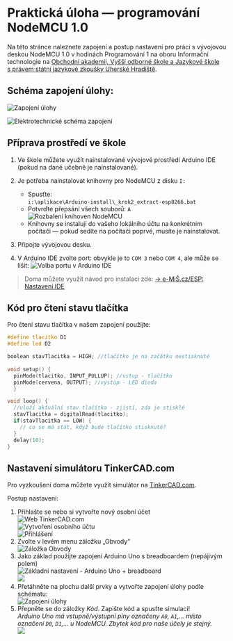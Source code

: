 # Praktická úloha &mdash; programování NodeMCU 1.0

Na této stránce naleznete zapojení a postup nastavení pro práci s&nbsp;vývojovou deskou NodeMCU 1.0 v&nbsp;hodinách Programování 1 na oboru Informační technologie na [Obchodní akademii, Vyšší odborné škole a Jazykové škole s&nbsp;právem státní jazykové zkoušky Uherské Hradiště](https://www.oauh.cz).

## Schéma zapojení úlohy:
![Zapojení úlohy](img/obvod.png)

![Elektrotechnické schéma zapojení](img/schema.png)

## Příprava prostředí ve škole
1. Ve škole můžete využít nainstalované vývojové prostředí Arduino IDE (pokud na dané učebně je nainstalované).
1. Je potřeba nainstalovat knihovny pro NodeMCU z&nbsp;disku `I:`
    - Spusťte:<br /> `i:\aplikace\Arduino-install\_krok2_extract-esp8266.bat`
    - Potvrďte přepsání všech souborů: `A`
    ![Rozbalení knihoven NodeMCU](img/setup-010_extract.png)
    - Knihovny se instalují do vašeho lokálního účtu na konkrétním počítači — pokud sedíte na počítači poprvé, musíte je nainstalovat.

1. Připojte vývojovou desku.
1. V&nbsp;Arduino IDE zvolte port: obvykle je to `COM 3` nebo `COM 4`, ale může se lišit:
    ![Volba portu v&nbsp;Arduino IDE](img/setup-020_port.png)

> Doma můžete využít návod pro instalaci zde:
> [&rarr; e-MiŠ.cz/ESP: Nastavení IDE](http://mis.e-mis.cz/index.php/ESP:_Nastaven%C3%AD_IDE)

## Kód pro čtení stavu tlačítka
Pro čtení stavu tlačítka v&nbsp;našem zapojení použijte:

```cpp
#define tlacitko D1
#define led D2

boolean stavTlacitka = HIGH; //tlačítko je na začátku nestisknuté
  
void setup() {
  pinMode(tlacitko, INPUT_PULLUP); //vstup - tlačítko
  pinMode(cervena, OUTPUT); //výstup - LED dioda
  }

void loop() {
  //uloží aktuální stav tlačítka - zjistí, zda je stisklé
  stavTlacitka = digitalRead(tlacitko);
  if(stavTlacitka == LOW) {
    // co se má stát, když bude tlačítko stisknuté?
  }
  delay(10);
}
```

## Nastavení simulátoru TinkerCAD.com

Pro vyzkoušení doma můžete využít simulátor na [TinkerCAD.com](https://www.tinkercad.com).

Postup nastavení:

1. Přihlašte se nebo si vytvořte nový osobní účet<br />![Web TinkerCAD.com](img/tinkercad/tinkercad_010_login.png)<br />![Vytvoření osobního účtu](img/tinkercad/tinkercad_020_osobni.png)
<br />![Přihlášení](img/tinkercad/tinkercad_030_login-jmeno-helso.png)
1. Zvolte v&nbsp;levém menu záložku „Obvody“<br />![Záložka Obvody](img/tinkercad/tinkercad_040_obvody.png)
1. Jako základ použijte zapojení Arduino Uno s breadboardem (nepájivým polem)<br />![Základní nastavení - Arduino Uno + breadboard](img/tinkercad/tinkercad_050_arduino-breadboard.png)
<br />![](img/tinkercad/tinkercad_060_zapojeni.png)
1. Přetáhněte na plochu další prvky a vytvořte zapojení úlohy podle schématu:<br />
![Zapojení úlohy](img/obvod.png)
1. Přepněte se do záložky _Kód_. Zapište kód a spusťte simulaci!<br />_Arduino Uno má vstupně/výstupní piny označeny `A0`, `A1`,... místo označení `D0`, `D1`,&hellip; u NodeMCU. Zbytek kód pro naše účely je stejný._<br />![](img/tinkercad/tinkercad_070_kod-a-spusteni.png)
